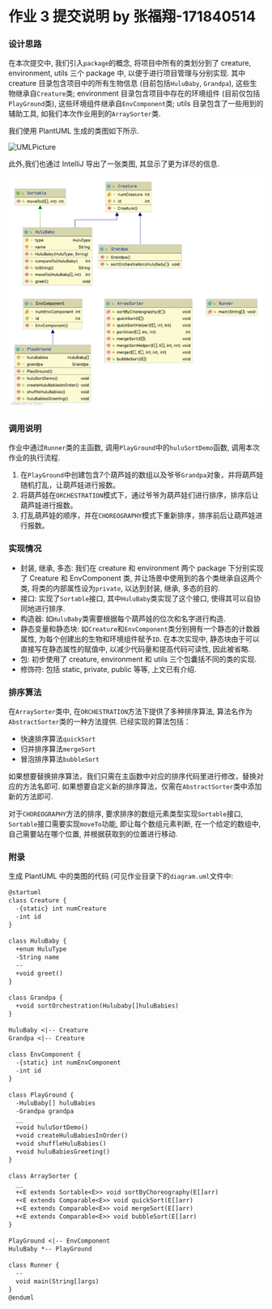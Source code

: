 # 作业 3 提交说明 by 张福翔-171840514
### 设计思路
在本次提交中, 我们引入`package`的概念, 将项目中所有的类划分到了 creature, environment, utils 三个 package 中, 以便于进行项目管理与分别实现. 其中 creature 目录包含项目中的所有生物信息 (目前包括`HuluBaby`, `Grandpa`), 这些生物继承自`Creature`类; environment 目录包含项目中存在的环境组件 (目前仅包括`PlayGround`类), 这些环境组件继承自`EnvComponent`类; utils 目录包含了一些用到的辅助工具, 如我们本次作业用到的`ArraySorter`类. 

我们使用 PlantUML 生成的类图如下所示.

![UMLPicture](http://www.plantuml.com/plantuml/png/bLB1Rgim4Bpp5JwIzyGVH56Q52KzfMfwYwB8m0QimfgkxQY8vjzhGp6aoYKdnCxCpknwbqfpqgOgWxJaIh4r0TU6WBK1Or5hKItIAnEe6PfgG1tcIY8Bhi6lScjAi-99qod_WsLtfVUcxkXxJG9pXhpgVYD7kaYHiPm0T3WR6ss8OrPprdgAagHtb1QWDDay4aFNER5cXsFHsmfGNGkVOluTHSpd7NhUL0V362zhMTKI0VNzkQUCUxE_bhpPa3IOzVeXnU78ndmE67Ba_TUMJYS_fgFk9Ubdg6Guy-NKnOMjx_E2Eyg09WnLcFEvd50csEY_SOiMc4zt_KJ46-S9n5gVPXup-DA0cM8Euqa9ytYnOFunLiswa0JIZb4NJHWVZfnezaVgDiRfLlnfHFhXUZwWgO1oU52JcCJ-JqLkvl6P-aEOFkjuEVyiCZA7JRqPHBUauNZxQ5nWs5-sSycx6rm2PgOgVm00)

此外,我们也通过 IntelliJ 导出了一张类图, 其显示了更为详尽的信息.

<img src="assets/diagram.png" alt="diagram" style="zoom: 50%;" />

### 调用说明

作业中通过`Runner`类的主函数, 调用`PlayGround`中的`huluSortDemo`函数, 调用本次作业的执行流程.

1. 在`PlayGround`中创建包含7个葫芦娃的数组以及爷爷`Grandpa`对象，并将葫芦娃随机打乱，让葫芦娃进行报数。
2. 将葫芦娃在`ORCHESTRATION`模式下，通过爷爷为葫芦娃们进行排序，排序后让葫芦娃进行报数。
3. 打乱葫芦娃的顺序，并在`CHOREOGRAPHY`模式下重新排序，排序前后让葫芦娃进行报数。

### 实现情况

- 封装, 继承, 多态: 我们在 creature 和 environment 两个 package 下分别实现了 Creature 和 EnvComponent 类, 并让场景中使用到的各个类继承自这两个类, 将类的内部属性设为`private`, 以达到封装, 继承, 多态的目的.
- 接口: 实现了`Sortable`接口, 其中`HuluBaby`类实现了这个接口, 使得其可以自协同地进行排序.
- 构造器: 如`HuluBaby`类需要根据每个葫芦娃的位次和名字进行构造.
- 静态变量和静态块: 如`Creature`和`EnvComponent`类分别拥有一个静态的计数器属性, 为每个创建出的生物和环境组件赋予`ID`. 在本次实现中, 静态块由于可以直接写在静态属性的赋值中, 以减少代码量和提高代码可读性, 因此被省略.
- 包: 初步使用了 creature, environment 和 utils 三个包囊括不同的类的实现.
- 修饰符: 包括 static, private, public 等等, 上文已有介绍.

### 排序算法
在`ArraySorter`类中, 在`ORCHESTRATION`方法下提供了多种排序算法, 算法名作为`AbstractSorter`类的一种方法提供. 已经实现的算法包括：

- 快速排序算法`quickSort`
- 归并排序算法`mergeSort`
- 冒泡排序算法`bubbleSort`

如果想要替换排序算法，我们只需在主函数中对应的排序代码里进行修改，替换对应的方法名即可. 如果想要自定义新的排序算法，仅需在`AbstractSorter`类中添加新的方法即可.

对于`CHOREOGRAPHY`方法的排序, 要求排序的数组元素类型实现`Sortable`接口, `Sortable`接口需要实现`moveTo`功能, 即让每个数组元素判断, 在一个给定的数组中, 自己需要站在哪个位置, 并根据获取到的位置进行移动. 

### 附录

生成 PlantUML 中的类图的代码 (可见作业目录下的`diagram.uml`文件中: 

```
@startuml
class Creature {
  -{static} int numCreature
  -int id
}

class HuluBaby {
  +enum HuluType
  -String name
  --
  +void greet()
}

class Grandpa {
  +void sortOrchestration(Hulubaby[]huluBabies)
}

HuluBaby <|-- Creature
Grandpa <|-- Creature

class EnvComponent {
  -{static} int numEnvComponent
  -int id
}

class PlayGround {
  -HuluBaby[] huluBabies
  -Grandpa grandpa
  __
  +void huluSortDemo()
  +void createHuluBabiesInOrder()
  +void shuffleHuluBabies()
  +void huluBabiesGreeting()
}

class ArraySorter {
  __
  +<E extends Sortable<E>> void sortByChoreography(E[]arr)
  +<E extends Comparable<E>> void quickSort(E[]arr)
  +<E extends Comparable<E>> void mergeSort(E[]arr)
  +<E extends Comparable<E>> void bubbleSort(E[]arr)
}

PlayGround <|-- EnvComponent
HuluBaby *-- PlayGround

class Runner {
  --
  void main(String[]args)
}
@enduml
```


